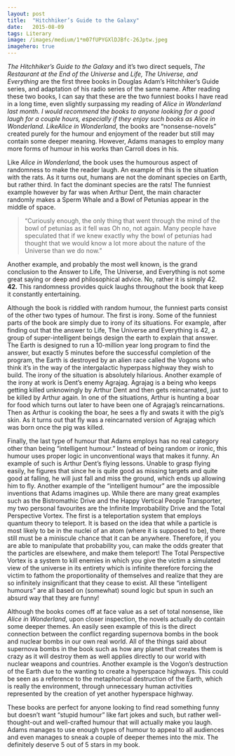 ```yaml
---
layout:	post
title:	"Hitchhiker’s Guide to the Galaxy"
date:	2015-08-09
tags: Literary
image: /images/medium/1*m07fUPYGXlDJBfc-26Jptw.jpeg
imagehero: true
---
```


*The Hitchhiker’s Guide to the Galaxy* and it’s two direct sequels, *The Restaurant at the End of the Universe* and *Life, The Universe, and Everything* are the first three books in Douglas Adam’s Hitchhiker’s Guide series, and adaptation of his radio series of the same name. After reading these two books, I can say that these are the two funniest books I have read in a long time, even slightly surpassing my reading of *Alice in Wonderland *last month. I would recommend the books to anyone looking for a good laugh for a couple hours, especially if they enjoy such books as *Alice in Wonderland*. Like*Alice in Wonderland*, the books are “nonsense-novels” created purely for the humour and enjoyment of the reader but still may contain some deeper meaning. However, Adams manages to employ many more forms of humour in his works than Carroll does in his.

Like *Alice in Wonderland*, the book uses the humourous aspect of randomness to make the reader laugh. An example of this is the situation with the rats. As it turns out, humans are not the dominant species on Earth, but rather third. In fact the dominant species are the rats! The funniest example however by far was when Arthur Dent, the main character randomly makes a Sperm Whale and a Bowl of Petunias appear in the middle of space.


> “Curiously enough, the only thing that went through the mind of the bowl of petunias as it fell was Oh no, not again. Many people have speculated that if we knew exactly why the bowl of petunias had thought that we would know a lot more about the nature of the Universe than we do now.”

Another example, and probably the most well known, is the grand conclusion to the Answer to Life, The Universe, and Everything is not some great saying or deep and philosophical advice. No, rather it is simply 42. **42.**  This randomness provides quick laughs throughout the book that keep it constantly entertaining.

Although the book is riddled with random humour, the funniest parts consist of the other two types of humour. The first is irony. Some of the funniest parts of the book are simply due to irony of its situations. For example, after finding out that the answer to Life, The Universe and Everything is 42, a group of super-intelligent beings design the earth to explain that answer. The Earth is designed to run a 10-million year long program to find the answer, but exactly 5 minutes before the successful completion of the program, the Earth is destroyed by an alien race called the Vogons who think it’s in the way of the intergalactic hyperpass highway they wish to build. The irony of the situation is absolutely hilarious. Another example of the irony at work is Dent’s enemy Agrajag. Agrajag is a being who keeps getting killed unknowingly by Arthur Dent and then gets reincarnated, just to be killed by Arthur again. In one of the situations, Arthur is hunting a boar for food which turns out later to have been one of Agrajag’s reincarnations. Then as Arthur is cooking the boar, he sees a fly and swats it with the pig’s skin. As it turns out that fly was a reincarnated version of Agrajag which was born once the pig was killed.

Finally, the last type of humour that Adams employs has no real category other than being “intelligent humour.” Instead of being random or ironic, this humour uses proper logic in unconventional ways that makes it funny. An example of such is Arthur Dent’s flying lessons. Unable to grasp flying easily, he figures that since he is quite good as missing targets and quite good at falling, he will just fall and miss the ground, which ends up allowing him to fly. Another example of the “intelligent humour” are the impossible inventions that Adams imagines up. While there are many great examples such as the Bistromathic Drive and the Happy Vertical People Transporter, my two personal favourites are the Infinite Improbability Drive and the Total Perspective Vortex. The first is a teleportation system that employs quantum theory to teleport. It is based on the idea that while a particle is most likely to be in the nuclei of an atom (where it is supposed to be), there still must be a miniscule chance that it can be anywhere. Therefore, if you are able to manipulate that probability you, can make the odds greater that the particles are elsewhere, and make them teleport! The Total Perspective Vortex is a system to kill enemies in which you give the victim a simulated view of the universe in its entirety which is infinite therefore forcing the victim to fathom the proportionality of themselves and realize that they are so infinitely insignificant that they cease to exist. All these “intelligent humours” are all based on (somewhat) sound logic but spun in such an absurd way that they are funny!

Although the books comes off at face value as a set of total nonsense, like *Alice in Wonderland*, upon closer inspection, the novels actually do contain some deeper themes. An easily seen example of this is the direct connection between the conflict regarding supernova bombs in the book and nuclear bombs in our own real world. All of the things said about supernova bombs in the book such as how any planet that creates them is crazy as it will destroy them as well applies directly to our world with nuclear weapons and countries. Another example is the Vogon’s destruction of the Earth due to the wanting to create a hyperspace highways. This could be seen as a reference to the metaphorical destruction of the Earth, which is really the environment, through unnecessary human activities represented by the creation of yet another hyperspace highway.

These books are perfect for anyone looking to find read something funny but doesn’t want “stupid humour” like fart jokes and such, but rather well-thought-out and well-crafted humour that will actually make you laugh. Adams manages to use enough types of humour to appeal to all audiences and even manages to sneak a couple of deeper themes into the mix. The definitely deserve 5 out of 5 stars in my book.

  